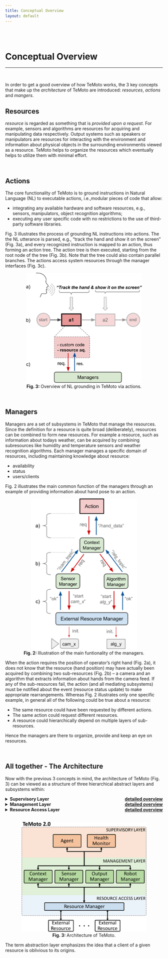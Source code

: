 ```yaml
---
title: Conceptual Overview
layout: default
---
```


<br><br>

# Conceptual Overview
<hr>

<br>

In order to get a good overview of how TeMoto works, the 3 key concepts that make up the *architecture* of TeMoto are introduced: *resources*, *actions* and *mangers*.

## Resources
*resource* is regarded as something that is *provided upon a request*. For example, sensors and algorithms are resources for acquiring and manipulating data respectively. Output systems such as speakers or manipulators are resources for interacting with the environment and information about physical objects in the surrounding environmentis viewed as a resource. TeMoto helps to organize the resources which eventually helps to utilize them with minimal effort. 

<br>

## Actions

The core functionality of TeMoto is to ground instructions in Natural Language (NL) to executable actions, i.e.,modular pieces of code that allow:
* integrating any available hardware and software resources, e.g., sensors, manipulators, object recognition algorithms;
* executing any user specific code with no restrictions to the use of third-party software libraries.

Fig. 3 illustrates the process of grounding NL instructions into actions. The the NL utterance is parsed, e.g., “track the hand and show it on the screen” (Fig. 3a), and every recognized instruction is mapped to an action, thus forming an action tree. The action tree is then executed, starting from the root node of the tree (Fig. 3b). Note that the tree could also contain parallel branches. The actions access system resources through the manager interfaces (Fig. 3c).

<p align="center" >
  <img width="370" src="doc/images/temoto_nl_grounding.png">
  <br>
  <b> Fig. 3: </b> Overview of NL grounding in TeMoto via actions. 
</p>

<br>

## Managers

Managers are a set of subsystems in TeMoto that manage the resources. Since the definition for a resource is quite broad (deliberately), resources can be combined to form new resources. For example a resource, such as information about todays weather, can be acquired by combining subresources like humidity and temperature sensors and weather recognition algorithms. Each manager manages a specific domain of resources, including maintaining knowledge about resource:
* availability
* status
* users/clients

Fig. 2 illustrates the main common function of the managers through an example of providing information about hand pose to an action. 

<p align="center" >
  <img width="340" src="doc/images/temoto_resource_dep.png">
  <br>
  <b> Fig. 2: </b> Illustration of the main funtionality of the managers. 
</p>

When the action requires the position of operator’s right hand (Fig. 2a), it does not know that the resource (hand position) may have actually been acquired by combining two sub-resources (Fig. 2b) – a camera and an algorithm that extracts information about hands from the camera feed. If any of the sub-resources fail, the action (and all mediating subsystems) must be notified about the event (resource status update) to make appropriate rearrangements.
Whereas Fig. 2 illustrates only one specific example, in general all of the following could be true about a resource:
* The same resource could have been requested by different actions.
* The same action could request different resources.
* A resource could hierarchically depend on multiple layers of sub-resources.

Hence the managers are there to organize, provide and keep an eye on resources.

<br>

## All together - The Architecture

Now with the previous 3 concepts in mind, the architecture of TeMoto (Fig. 3) can be viewed as a structure of three hierarchical abstract layers and subsystems within:

<!-- SUPERVISORY LAYER -->
<details>
  <summary style="font-weight:bold"> 
    Supervisory Layer  
    <a href="/temoto-telerobotics.github.io/site/layers/supervisory_layer" style="float: right;">detailed overview</a> 
  </summary>

  <blockquote>
    <p>
      The the top level layer that handles the interaction with the human operator and directs the rest of the system.
    </p>

    <b>Subsystems in this layer:</b>
    <details>
      <summary><a href="/temoto-telerobotics.github.io/site/managers/agent">Agent</a></summary>
      <blockquote>
        The Agent is the core subsystem of TeMoto 2.0, acting as an interface for the operator. It grounds the instructions 
        in Natural Language (NL) into machine executable format which is subsequently executed.  
      </blockquote>
    </details>

    <details>
      <summary><a href="/temoto-telerobotics.github.io/site/managers/health_monitor">Health Monitor</a></summary>
      <blockquote>
        The Health Monitor is a subsystem that gathers information about the use of resources and the state of other subsystems.  
      </blockquote>
    </details>
    
  </blockquote>
  <br>
</details>


<!-- MANAGEMENT LAYER -->
<details>
  <summary style="font-weight:bold"> 
    Management Layer  
    <a href="/temoto-telerobotics.github.io/site/layers/management_layer" style="float: right;">detailed overview</a> 
  </summary>

  <blockquote>
    <p>
      This layer is responsible for acquiring and managing resources via respective manager subsystems.
    </p>

    <b>Subsystems in this layer:</b>
    <details>
      <summary><a href="/temoto-telerobotics.github.io/site/managers/context_manager">Context Manager</a></summary>
      <blockquote>
        The Context Manager is responsible of perceiving the environment through a combination of sensors and data processing algorithms.
      </blockquote>
    </details>

    <details>
      <summary><a href="/temoto-telerobotics.github.io/site/managers/robot_manager">Robot Manager</a></summary>
      <blockquote>
        The Robot Manager maintains knowledge about robotic devices including manipulators, grippers, and mobile bases. 
        A single device or an assembly (physical or virtual) of the aforementioned devices compose a robot which is viewed as a resource. 
      </blockquote>
    </details>

    <details>
      <summary><a href="/temoto-telerobotics.github.io/site/managers/sensor_manager">Sensor Manager</a></summary>
      <blockquote>
        The Sensor Manager maintains knowledge (sensor descriptions) about different types of sensors and directs the data flow of a requested device.  
      </blockquote>
    </details>

    <details>
      <summary><a href="/temoto-telerobotics.github.io/site/managers/algorithm_manager">Algorithm Manager</a></summary>
      <blockquote>
        The Algorithm Manager maintains knowledge (algorithm descriptions) about different types of algorithms and directs the data flow of a requested algorithm.  
      </blockquote>
    </details>

    <details>
      <summary><a href="/temoto-telerobotics.github.io/site/managers/output_manager">Output Manager</a></summary>
      <blockquote>
        The Output Manager provides the functionality to output audio-visual data. Similarly to the Sensor Manager, 
        the Output Manager maintains descriptions about different types of output methods and how to access them.  
      </blockquote>
    </details>

  </blockquote>
  <br>
</details>

<!-- RESOURCE ACCESS LAYER -->
<details>
  <summary style="font-weight:bold"> 
    Resource Access Layer  
    <a href="/temoto-telerobotics.github.io/site/layers/resource_access_layer" style="float: right;">detailed overview</a> 
  </summary>

  <blockquote>
    <p>
      This layer allows the management layer to access resources that are external to TeMoto, e.g., sensors, actuators.
    </p>    

    <b>Subsystems in this layer:</b>
    <details>
      <summary><a href="/temoto-telerobotics.github.io/site/managers/external_resource_manager">External Resource Manager</a></summary>
      <blockquote>
        The role of the Resource Manager is to initiate external resources, via ROS nodes and launch files, upon a request. 
        The Resource Manager is primarily used by the Management layer for initiating sensors, data processing algorithms, 
        robotic devices, and other resources that are not built in TeMoto 2.0. Resource Manager periodically monitors the 
        status of initialized resources and notifies the upper layers about unexpected events.  
      </blockquote>
    </details>    

  </blockquote>
</details>



<br>

<p align="center" >
  <img width="400" src="doc/images/temoto_architecture.png">
  <br>
  <b> Fig. 3: </b> Architecture of TeMoto. 
</p>

The term abstraction layer emphasizes the idea that a client of a given resource is oblivious to its origins.

<br>


